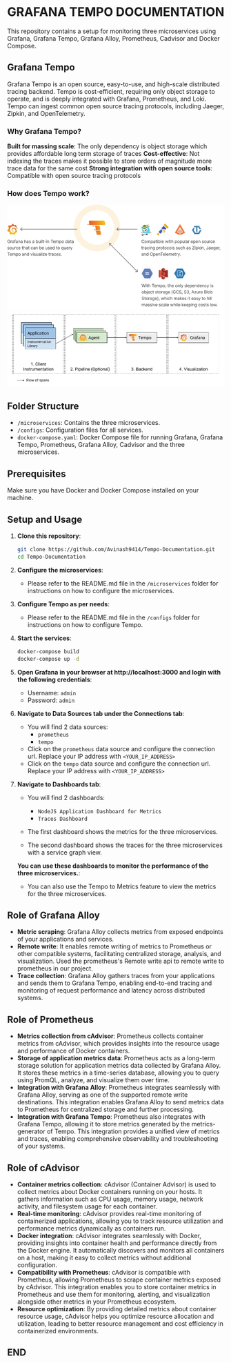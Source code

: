 # GRAFANA TEMPO DOCUMENTATION

This repository contains a setup for monitoring three microservices using Grafana, Grafana Tempo, Grafana Alloy, Prometheus, Cadvisor and Docker Compose.

## Grafana Tempo

Grafana Tempo is an open source, easy-to-use, and high-scale distributed tracing backend. Tempo is cost-efficient, requiring only object storage to operate, and is deeply integrated with Grafana, Prometheus, and Loki. Tempo can ingest common open source tracing protocols, including Jaeger, Zipkin, and OpenTelemetry.

### Why Grafana Tempo?

**Built for massing scale**: The only dependency is object storage which provides affordable long term storage of traces
**Cost-effective**: Not indexing the traces makes it possible to store orders of magnitude more trace data for the same cost
**Strong integration with open source tools**: Compatible with open source tracing protocols

### How does Tempo work?

<img src="./images/how-does-tempo-work.jpg"/>

<img src="./images/getting-started.jpg"/>


## Folder Structure

- `/microservices`: Contains the three microservices.
- `/configs`: Configuration files for all services.
- `docker-compose.yaml`: Docker Compose file for running Grafana, Grafana Tempo, Prometheus, Grafana Alloy, Cadvisor and the three microservices.

## Prerequisites

Make sure you have Docker and Docker Compose installed on your machine.

## Setup and Usage

1. **Clone this repository**:

   ```bash
   git clone https://github.com/Avinash9414/Tempo-Documentation.git
   cd Tempo-Documentation
   ```

2. **Configure the microservices**:
    - Please refer to the README.md file in the `/microservices` folder for instructions on how to configure the microservices.

3. **Configure Tempo as per needs**:
    - Please refer to the README.md file in the `/configs` folder for instructions on how to configure Tempo.

4. **Start the services**:

   ```bash
   docker-compose build
   docker-compose up -d
   ```

5. **Open Grafana in your browser at http://localhost:3000 and login with the following credentials**:

    - Username: `admin`
    - Password: `admin`

6. **Navigate to Data Sources tab under the Connections tab**:

    - You will find 2 data sources:
        - `prometheus`
        - `tempo`
    - Click on the `prometheus` data source and configure the connection url. Replace your IP address with `<YOUR_IP_ADDRESS>`
    - Click on the `tempo` data source and configure the connection url. Replace your IP address with `<YOUR_IP_ADDRESS>`

7. **Navigate to Dashboards tab**:

    - You will find 2 dashboards:
        - `NodeJS Application Dashboard for Metrics`
        - `Traces Dashboard`
        
    - The first dashboard shows the metrics for the three microservices.
    - The second dashboard shows the traces for the three microservices with a service graph view.

    **You can use these dashboards to monitor the performance of the three microservices.**:
    - You can also use the Tempo to Metrics feature to view the metrics for the three microservices.

## Role of Grafana Alloy

- **Metric scraping**: Grafana Alloy collects metrics from exposed endpoints of your applications and services.
- **Remote write**: It enables remote writing of metrics to Prometheus or other compatible systems, facilitating centralized storage, analysis, and visualization. Used the prometheus's Remote write api to remote write to prometheus in our project.
- **Trace collection**: Grafana Alloy gathers traces from your applications and sends them to Grafana Tempo, enabling end-to-end tracing and monitoring of request performance and latency across distributed systems.

## Role of Prometheus

- **Metrics collection from cAdvisor**: Prometheus collects container metrics from cAdvisor, which provides insights into the resource usage and performance of Docker containers.
- **Storage of application metrics data**: Prometheus acts as a long-term storage solution for application metrics data collected by Grafana Alloy. It stores these metrics in a time-series database, allowing you to query using PromQL, analyze, and visualize them over time.
- **Integration with Grafana Alloy**: Prometheus integrates seamlessly with Grafana Alloy, serving as one of the supported remote write destinations. This integration enables Grafana Alloy to send metrics data to Prometheus for centralized storage and further processing.
- **Integration with Grafana Tempo**: Prometheus also integrates with Grafana Tempo, allowing it to store metrics generated by the metrics-generator of Tempo. This integration provides a unified view of metrics and traces, enabling comprehensive observability and troubleshooting of your systems.

## Role of cAdvisor

- **Container metrics collection**: cAdvisor (Container Advisor) is used to collect metrics about Docker containers running on your hosts. It gathers information such as CPU usage, memory usage, network activity, and filesystem usage for each container.
- **Real-time monitoring**: cAdvisor provides real-time monitoring of containerized applications, allowing you to track resource utilization and performance metrics dynamically as containers run.
- **Docker integration**: cAdvisor integrates seamlessly with Docker, providing insights into container health and performance directly from the Docker engine. It automatically discovers and monitors all containers on a host, making it easy to collect metrics without additional configuration.
- **Compatibility with Prometheus**: cAdvisor is compatible with Prometheus, allowing Prometheus to scrape container metrics exposed by cAdvisor. This integration enables you to store container metrics in Prometheus and use them for monitoring, alerting, and visualization alongside other metrics in your Prometheus ecosystem.
- **Resource optimization**: By providing detailed metrics about container resource usage, cAdvisor helps you optimize resource allocation and utilization, leading to better resource management and cost efficiency in containerized environments.

## END


